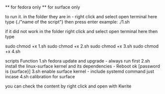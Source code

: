 ** for fedora only
** for surface only

to run it.
in the folder they are in - right click and select open terminal here
type {./"name of the script"} then press enter example: ./1.sh


if it did not work
in the folder right click and select open terminal here
then type

sudo chmod +x 1.sh
sudo chmod +x 2.sh
sudo chmod +x 3.sh
sudo chmod +x 4.sh

scripts     Function
1.sh        fedora update and upgrade - always run first
2.sh        install the linux-surface kernel and its dependencies - Reboot ok [password is {surface}]
3.sh        enable surface kernel - include systemd command just incase
4.sh        calibration for surface


you can check the content by right click and open with Kwrite
